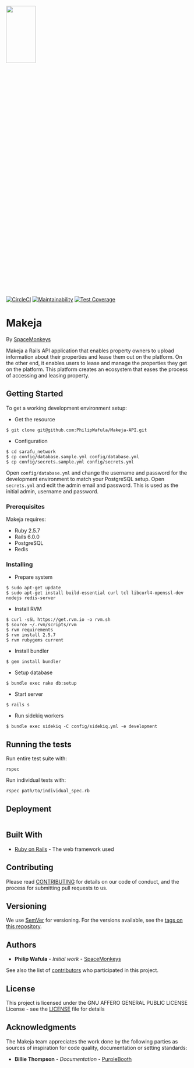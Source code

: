 <img src="https://storage.googleapis.com/makeja_temps/makeja_temp_logo.png.png" width="40%" height="20%"></img>

[![CircleCI](https://circleci.com/gh/PhilipWafula/Makeja-API.svg?style=svg)](https://circleci.com/gh/PhilipWafula/Makeja-API)
[![Maintainability](https://api.codeclimate.com/v1/badges/9daaa0f7265e49ed9a33/maintainability)](https://codeclimate.com/github/PhilipWafula/Makeja-API/maintainability)
[![Test Coverage](https://api.codeclimate.com/v1/badges/9daaa0f7265e49ed9a33/test_coverage)](https://codeclimate.com/github/PhilipWafula/Makeja-API/test_coverage)

# Makeja
By [SpaceMonkeys](https://github.com/space-monkeys)

Makeja a Rails API application that enables property owners to upload information about their properties
and lease them out on the platform. On the other end, it enables users to lease and manage the properties
they get on the platform. This platform creates an ecosystem that eases the process of accessing and leasing
property.


## Getting Started
To get a working development environment setup:

* Get the resource
```
$ git clone git@github.com:PhilipWafula/Makeja-API.git
```

* Configuration
```
$ cd sarafu_network
$ cp config/database.sample.yml config/database.yml
$ cp config/secrets.sample.yml config/secrets.yml
```

Open `config/database.yml` and change the username and password for the development environment to match your 
PostgreSQL setup. Open `secrets.yml` and edit the admin email and password. This is used as the initial admin,
username and password.

### Prerequisites

Makeja requires:
* Ruby 2.5.7 
* Rails 6.0.0
* PostgreSQL
* Redis


### Installing

* Prepare system

```
$ sudo apt-get update
$ sudo apt-get install build-essential curl tcl libcurl4-openssl-dev nodejs redis-server
```

* Install RVM
```
$ curl -sSL https://get.rvm.io -o rvm.sh
$ source ~/.rvm/scripts/rvm
$ rvm requirements
$ rvm install 2.5.7
$ rvm rubygems current
```

* Install bundler
```
$ gem install bundler
```

* Setup database
```
$ bundle exec rake db:setup
```

* Start server
```
$ rails s
```
* Run sidekiq workers
```
$ bundle exec sidekiq -C config/sidekiq.yml -e development
```

## Running the tests

Run entire test suite with:

```
rspec
```

Run individual tests with:

```
rspec path/to/individual_spec.rb
```

## Deployment

```ruby

```

## Built With

* [Ruby on Rails](https://rubyonrails.org/) - The web framework used

## Contributing

Please read [CONTRIBUTING](https://github.com/PhilipWafula/Makeja-API/blob/master/CONTRIBUTING.md) for details on our code of conduct, and the process for submitting pull requests to us.

## Versioning

We use [SemVer](http://semver.org/) for versioning. For the versions available, see the [tags on this repository](https://github.com/your/project/tags). 

## Authors

* **Philip Wafula** - *Initial work* - [SpaceMonkeys](https://github.com/space-monkeys)

See also the list of [contributors](https://github.com/PhilipWafula/Makeja-API/contributors) who participated in this project.

## License

This project is licensed under the GNU AFFERO GENERAL PUBLIC LICENSE License - see the [LICENSE](https://github.com/PhilipWafula/Makeja-API/blob/master/LICENSE.md) file for details

## Acknowledgments
The Makeja team appreciates the work done by the following parties as sources of inspiration for code quality, documentation or setting standards:

* **Billie Thompson** - *Documentation* - [PurpleBooth](https://github.com/PurpleBooth)

